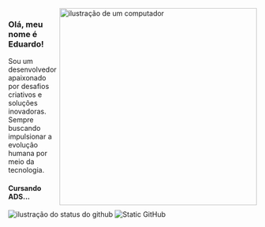 
<img src="https://raw.githubusercontent.com/MicaelliMedeiros/micaellimedeiros/master/image/computer-illustration.png" alt="ilustração de um computador" min-width="400px" max-width="400px" width="400px" align="right">


### Olá, meu nome é Eduardo!

<p align="left"> 
  Sou um desenvolvedor apaixonado por desafios criativos e soluções inovadoras.<br>
  Sempre buscando impulsionar a evolução humana por meio da tecnologia.

#### Cursando ADS...
</p>


<img align='' src="https://github-readme-stats.vercel.app/api?username=Dioque&show_icons=true&title_color=783c00&text_color=af552e&icon_color=783c00&bg_color=f8efd4&cache_seconds=2300" alt="ilustração do status do github">


<img src="https://img.shields.io/static/v1?label=Overview&message=Eduardo&color=f8efd4&style=for-the-badge&logo=GitHub" alt="Static GitHub">


